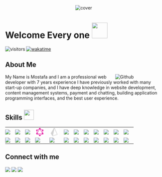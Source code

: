 
<div align="center">
<img width="100%" height = "250px" src="https://i.postimg.cc/0j3QSS9t/Head.jpg" alt="cover" />
</div>

<h1> Welcome Every one <img src = "https://raw.githubusercontent.com/MartinHeinz/MartinHeinz/master/wave.gif" width = 50px height=50px> </h1>
<p align='center'>

![visitors](https://visitor-badge.glitch.me/badge?page_id=rahulbanerjee26.rahulbanerjee26)
[![wakatime](https://wakatime.com/badge/user/a7f49ac0-396b-43df-bdbd-01099e48c983.svg)](https://wakatime.com/@a7f49ac0-396b-43df-bdbd-01099e48c983)



 <h2> About Me</h2>

<img width="30%" align="right" alt="Github" src="https://i.postimg.cc/90T3xwGg/right7.gif" />

My Name is Mostafa and I am a professional web developer with 7 years experience
I have previously worked with many start-up companies, and I have deep knowledge in website development, content management systems, payment and chatting, building application programming interfaces, and the best user experience.
 

<h2> Skills <img src = "https://media2.giphy.com/media/QssGEmpkyEOhBCb7e1/giphy.gif?cid=ecf05e47a0n3gi1bfqntqmob8g9aid1oyj2wr3ds3mg700bl&rid=giphy.gif" width = 32px height=32px> </h2>

<table style="border: none;">
<tr style="border: none; padding: 0; margin: 0;">
    <td style="border: none; padding: 0; margin: 0;"> <img src="https://i.imgur.com/skEm5dG.png" width='30' style='margin-right: 1rem;' /> </td>
    <td style="border: none; padding: 0;"> <img src="https://raw.githubusercontent.com/rahulbanerjee26/githubAboutMeGenerator/main/icons/reactjs.svg" width='30' style='margin-right: 1rem;' /> </td>
   <td style="border: none; padding: 0;"> <img src="https://blogcover.vercel.app/icons/redux-action.svg" width='30' style='margin-right: 1rem;' /> </td>
    <td style="border: none; padding: 0;"> <img src="https://raw.githubusercontent.com/vscode-icons/vscode-icons/master/icons/file_type_graphql.svg" width='30' style='margin-right: 1rem;' /> </td>
   <td style="border: none; padding: 0;"> <img src="https://raw.githubusercontent.com/vscode-icons/vscode-icons/master/icons/file_type_prisma.svg" width='30' style='margin-right: 1rem;' /> </td>
  <td style="border: none; padding: 0;"> <img src="https://devzstudio.vercel.app/assets/icons/vue.svg" width='30' style='margin-right: 1rem;' /> </td>
  
   <td style="border: none; padding: 0;"> <img src="https://blogcover.vercel.app/icons/nodejs.svg" width='30' style='margin-right: 1rem;' /> </td>
      <td style="border: none; padding: 0;"> <img src="https://www.devzstudio.com/assets/icons/postgresql.svg" width='30' style='margin-right: 1rem;' /> </td>
      <td style="border: none; padding: 0;"> <img src="https://www.devzstudio.com/assets/icons/mysql.svg" width='30' style='margin-right: 1rem;' /> </td>
      <td style="border: none; padding: 0;"> <img src="https://devzstudio.com/assets/icons/hasura.svg" width='30' style='margin-right: 1rem;' /> </td> 
    <td style="border: none; padding: 0;"> <img src="https://blogcover.vercel.app/icons/php.svg" width='30' style='margin-right: 1rem;' /> </td>
    <td style="border: none; padding: 0;"> <img src="https://www.devzstudio.com/assets/icons/laravel.svg" width='30' style='margin-right: 1rem;' /> </td>
</tr>






<tr><td style="border: none; padding: 0;"> <img src="https://i.postimg.cc/6QWn03bL/1.png" width='30' style='margin-right: 1rem;' /> </td><td style="border: none; padding: 0;"> <img src="https://i.postimg.cc/VvHBdbqk/2.png" width='30' style='margin-right: 1rem;' /> 
</td>
<td style="border: none; padding: 0;"> <img src="https://i.postimg.cc/hPzV2v8V/3.png" width='30' style='margin-right: 1rem;' /> </td>
    <td style="border: none; padding: 0;"> <img src="https://i.postimg.cc/bJ3pxPNs/5.png" width='30' style='margin-right: 1rem;' /> </td><td style="border: none; padding: 0;"> <img src="https://i.postimg.cc/HkcnTrW3/4.png" width='30' style='margin-right: 1rem;' /> </td>
    <td style="border: none; padding: 0;"> <img src="https://i.postimg.cc/pdzZ7Vg1/9.png" width='30' style='margin-right: 1rem;' /> </td>
    <td style="border: none; padding: 0;"> <img src="https://i.postimg.cc/zvmgKTdd/6.png" width='30' style='margin-right: 1rem;' /> </td><td style="border: none; padding: 0;"> <img src="https://i.postimg.cc/nrFtRhhv/10.png" width='30' style='margin-right: 1rem;' /> </td>
    <td style="border: none; padding: 0;"> <img src="https://i.postimg.cc/g27CPKNt/8.png" width='30' style='margin-right: 1rem;' /> </td>
    <td style="border: none; padding: 0;"> <img src="https://i.postimg.cc/Fzq6Qrxd/7.png" width='30' style='margin-right: 1rem;' /> </td><td style="border: none; padding: 0;"> <img src="https://i.postimg.cc/qBXsy5Ty/5-1.png" width='30' style='margin-right: 1rem;' /> </td>
    <td style="border: none; padding: 0;"> <img src="https://i.postimg.cc/mgFP4mTt/github-PNG58.png" width='30' style='margin-right: 1rem;' /> </td></tr>
</table>


<h2> Connect with me </h2>
<a href = 'https://www.linkedin.com/in/seniormostafa/'> <img width = '50px' align= 'center' src="https://raw.githubusercontent.com/rahulbanerjee26/githubAboutMeGenerator/main/icons/linked-in-alt.svg"/></a> 
<a href = 'https://twitter.com/MostafaPlusX'> <img width = '50px' align= 'center' src="https://raw.githubusercontent.com/rahulbanerjee26/githubAboutMeGenerator/main/icons/twitter.svg"/></a> 
<a href = '#Website'> <img width = '50px' align= 'center' src="https://raw.githubusercontent.com/rahulbanerjee26/githubAboutMeGenerator/main/icons/portfolio.png"/></a> 


<br>

